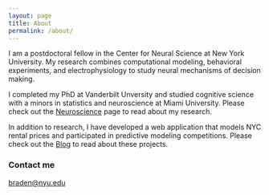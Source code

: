```yaml
---
layout: page
title: About
permalink: /about/
---
```

I am a postdoctoral fellow in the Center for Neural Science at New York University.  My research combines computational modeling, behavioral experiments, and electrophysiology to study neural mechanisms of decision making.  

I completed my PhD at Vanderbilt Unversity and studied cognitive science with a minors in statistics and neuroscience at Miami University. Please check out the [Neuroscience](https://purcelba.github.io/Neuroscience/) page to read about my research.

In addition to research, I have developed a web application that models NYC rental prices and participated in predictive modeling competitions.  Please check out the [Blog](https://purcelba.github.io/) to read about these projects.

### Contact me

[braden@nyu.edu](mailto:braden@nyu.edu)